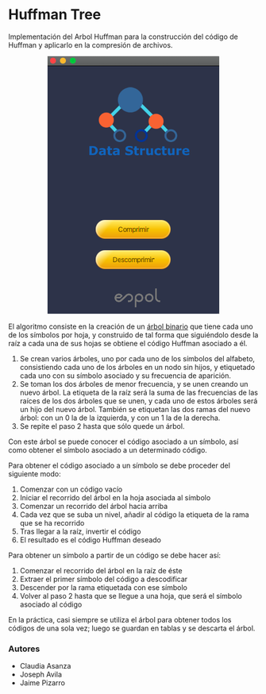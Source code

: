 # Huffman Tree

Implementación del Arbol Huffman para la construcción del código de Huffman y aplicarlo en la compresión de archivos.

<p align="center">
  <img src="https://github.com/jaimepizarr/Huffman-Tree/blob/master/images/Untitled.png?raw=true" />
</p>

El algoritmo consiste en la creación de un [árbol binario](https://es.wikipedia.org/wiki/%C3%81rbol_binario) que tiene cada uno de los símbolos por hoja, y construido de tal forma que siguiéndolo desde la raíz a cada una de sus hojas se obtiene el código Huffman asociado a él.

1. Se crean varios árboles, uno por cada uno de los símbolos del alfabeto, consistiendo cada uno de los árboles en un nodo sin hijos, y etiquetado cada uno con su símbolo asociado y su frecuencia de aparición.
2. Se toman los dos árboles de menor frecuencia, y se unen creando un nuevo árbol. La etiqueta de la raíz será la suma de las frecuencias de las raíces de los dos árboles que se unen, y cada uno de estos árboles será un hijo del nuevo árbol. También se etiquetan las dos ramas del nuevo árbol: con un 0 la de la izquierda, y con un 1 la de la derecha.
3. Se repite el paso 2 hasta que sólo quede un árbol.

Con este árbol se puede conocer el código asociado a un símbolo, así como obtener el símbolo asociado a un determinado código.

Para obtener el código asociado a un símbolo se debe proceder del siguiente modo:

1. Comenzar con un código vacío
2. Iniciar el recorrido del árbol en la hoja asociada al símbolo
3. Comenzar un recorrido del árbol hacia arriba
4. Cada vez que se suba un nivel, añadir al código la etiqueta de la rama que se ha recorrido
5. Tras llegar a la raíz, invertir el código
6. El resultado es el código Huffman deseado

Para obtener un símbolo a partir de un código se debe hacer así:

1. Comenzar el recorrido del árbol en la raíz de éste
2. Extraer el primer símbolo del código a descodificar
3. Descender por la rama etiquetada con ese símbolo
4. Volver al paso 2 hasta que se llegue a una hoja, que será el símbolo asociado al código

En la práctica, casi siempre se utiliza el árbol para obtener todos los códigos de una sola vez; luego se guardan en tablas y se descarta el árbol.

### Autores

- Claudia Asanza
- Joseph Avila
- Jaime Pizarro
